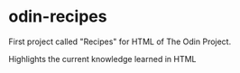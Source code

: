 <h1>odin-recipes</h1>
<p>First project called "Recipes" for HTML of The Odin Project.</p>
<p>Highlights the current knowledge learned in HTML</p>
